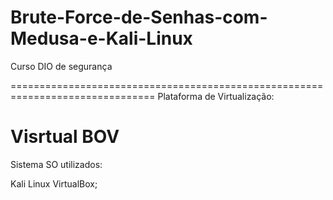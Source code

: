 # Brute-Force-de-Senhas-com-Medusa-e-Kali-Linux
Curso DIO de segurança

===============================================================================
Plataforma de Virtualização:

Visrtual BOV
===============================================================================
Sistema SO utilizados:

Kali Linux VirtualBox;






